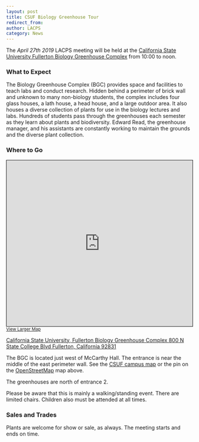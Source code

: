 ```yaml
---
layout: post
title: CSUF Biology Greenhouse Tour
redirect_from:
author: LACPS
category: News
---
```


The *April 27th 2019* LACPS meeting will be held at the [California State University Fullerton Biology Greenhouse Complex](http://biology.fullerton.edu/facilities/greenhouse/) from 10:00 to noon.

### What to Expect

The Biology Greenhouse Complex (BGC) provides space and facilities to teach labs and conduct research. Hidden behind a perimeter of brick wall and unknown to many non-biology students, the complex includes four glass houses, a lath house, a head house, and a large outdoor area. It also houses a diverse collection of plants for use in the biology lectures and labs. Hundreds of students pass through the greenhouses each semester as they learn about plants and biodiversity. Edward Read, the greenhouse manager, and his assistants are constantly working to maintain the grounds and the diverse plant collection.

### Where to Go

<iframe width="100%" height="450" frameborder="0" scrolling="no" marginheight="0" marginwidth="0" src="https://www.openstreetmap.org/export/embed.html?bbox=-117.88878858089448%2C33.87800941468898%2C-117.88514077663423%2C33.880895351100726&amp;layer=mapnik&amp;marker=33.8794523950953%2C-117.88696467876434" style="border: 1px solid black"></iframe><br/><small><a href="https://www.openstreetmap.org/?mlat=33.87945&amp;mlon=-117.88696#map=18/33.87945/-117.88696&amp;layers=N">View Larger Map</a></small>

[California State University, Fullerton Biology Greenhouse Complex
800 N State College Blvd
Fullerton, California 92831](https://www.openstreetmap.org/?mlat=33.87945&mlon=-117.88696#map=18/33.87945/-117.88696&layers=N)

The BGC is located just west of McCarthy Hall. The entrance is near the middle of the east perimeter wall. See the [CSUF campus map](http://www.fullerton.edu/campusmap/) or the pin on the [OpenStreetMap](https://www.openstreetmap.org/?mlat=33.87945&mlon=-117.88696#map=18/33.87945/-117.88696&layers=N) map above.

The greenhouses are north of entrance 2.

Please be aware that this is mainly a walking/standing event. There are limited chairs. Children also must be attended at all times.

### Sales and Trades

Plants are welcome for show or sale, as always. The meeting starts and ends on time.
